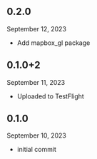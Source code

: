 
## 0.2.0
September 12, 2023
- Add mapbox_gl package

## 0.1.0+2
September 11, 2023
- Uploaded to TestFlight

## 0.1.0
September 10, 2023
- initial commit
